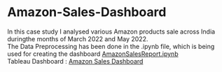 # Amazon-Sales-Dashboard
In this case study I analysed various Amazon products sale across India duringthe months of March 2022 and May 2022.<br>
The Data Preprocessing has been done in the .ipynb file, which is being used for creating the dashboard
<a href = "https://github.com/sanjaikannas/Amazon-Sales-Dashboard/blob/main/AmazonSalesReport.ipynb">AmazonSalesReport.ipynb</a><br>
Tableau Dashboard : <a href= "https://public.tableau.com/app/profile/sanjai.kanna.s/viz/AmazonDashboard_16902427852770/Dashboard1">Amazon Sales Dashboard</a>
